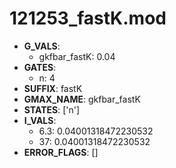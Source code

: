 # 121253_fastK.mod

- **G_VALS**:
  - gkfbar_fastK: 0.04
- **GATES**:
  - n: 4
- **SUFFIX**: fastK
- **GMAX_NAME**: gkfbar_fastK
- **STATES**: ['n']
- **I_VALS**:
  - 6.3: 0.04001318472230532
  - 37: 0.04001318472230532
- **ERROR_FLAGS**: []
